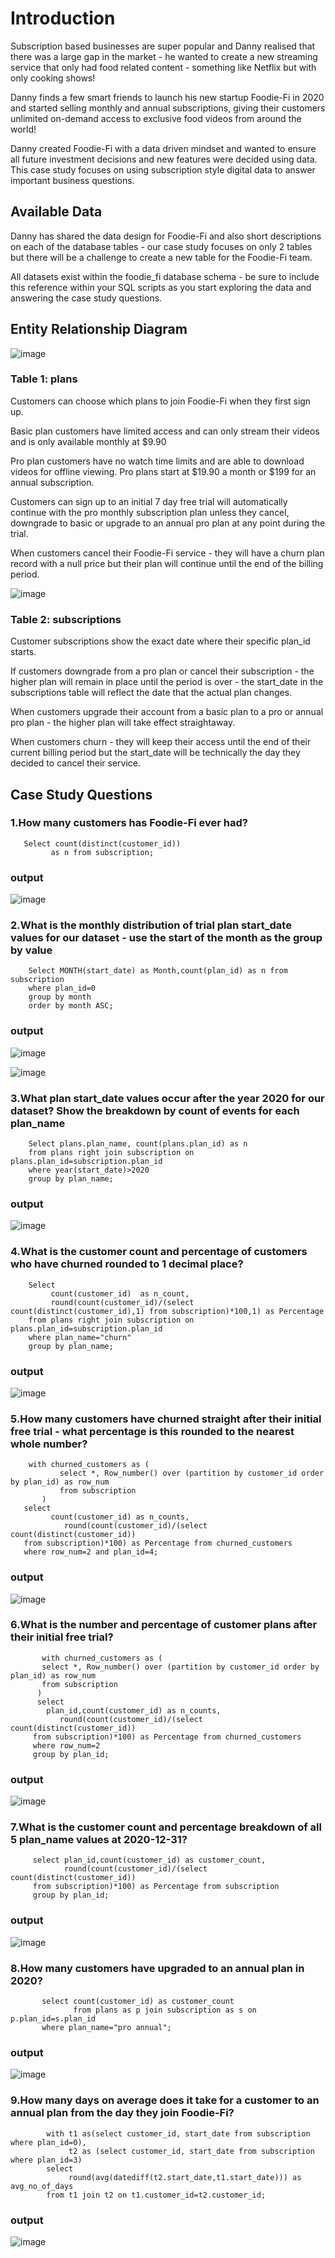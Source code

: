 # Introduction

Subscription based businesses are super popular and Danny realised that there was a large gap in the market - he wanted to create a new streaming service that only had food related content - something like Netflix but with only cooking shows!

Danny finds a few smart friends to launch his new startup Foodie-Fi in 2020 and started selling monthly and annual subscriptions, giving their customers unlimited on-demand access to exclusive food videos from around the world!

Danny created Foodie-Fi with a data driven mindset and wanted to ensure all future investment decisions and new features were decided using data. This case study focuses on using subscription style digital data to answer important business questions.

## Available Data

Danny has shared the data design for Foodie-Fi and also short descriptions on each of the database tables - our case study focuses on only 2 tables but there will be a challenge to create a new table for the Foodie-Fi team.

All datasets exist within the foodie_fi database schema - be sure to include this reference within your SQL scripts as you start exploring the data and answering the case study questions.

## Entity Relationship Diagram

![image](https://github.com/dreamersz/8-week-sql-challenge/assets/36756199/c44fc91d-9a3d-4e2b-a5d6-2d76a222f1a4)

### Table 1: plans

Customers can choose which plans to join Foodie-Fi when they first sign up.

Basic plan customers have limited access and can only stream their videos and is only available monthly at $9.90

Pro plan customers have no watch time limits and are able to download videos for offline viewing. Pro plans start at $19.90 a month or $199 for an annual subscription.

Customers can sign up to an initial 7 day free trial will automatically continue with the pro monthly subscription plan unless they cancel, downgrade to basic or upgrade to an annual pro plan at any point during the trial.

When customers cancel their Foodie-Fi service - they will have a churn plan record with a null price but their plan will continue until the end of the billing period.

![image](https://github.com/dreamersz/8-week-sql-challenge/assets/36756199/2ab4bba1-ee6d-4324-ab69-40e8cf9401d7)

### Table 2: subscriptions

Customer subscriptions show the exact date where their specific plan_id starts.

If customers downgrade from a pro plan or cancel their subscription - the higher plan will remain in place until the period is over - the start_date in the subscriptions table will reflect the date that the actual plan changes.

When customers upgrade their account from a basic plan to a pro or annual pro plan - the higher plan will take effect straightaway.

When customers churn - they will keep their access until the end of their current billing period but the start_date will be technically the day they decided to cancel their service.



## Case Study Questions

### 1.How many customers has Foodie-Fi ever had?
 
       Select count(distinct(customer_id))
             as n from subscription;

### output
![image](https://github.com/Sadiya-Zubair/8-week-sql-challenge/assets/36756199/e638d120-a22a-4d59-a66a-97c97762c433)


### 2.What is the monthly distribution of trial plan start_date values for our dataset - use the start of the month as the group by value

        Select MONTH(start_date) as Month,count(plan_id) as n from subscription
        where plan_id=0
        group by month 
        order by month ASC;

### output
![image](https://github.com/dreamersz/8-week-sql-challenge/assets/36756199/be107163-bf8b-44b6-9cec-7e8df60a558f) 

![image](https://github.com/dreamersz/8-week-sql-challenge/assets/36756199/f347c727-8c4e-4044-93c6-26a4a0a11491)

### 3.What plan start_date values occur after the year 2020 for our dataset? Show the breakdown by count of events for each plan_name
        Select plans.plan_name, count(plans.plan_id) as n
        from plans right join subscription on plans.plan_id=subscription.plan_id
        where year(start_date)>2020
        group by plan_name;
### output
![image](https://github.com/Sadiya-Zubair/8-week-sql-challenge/assets/36756199/55eb60ee-0d63-4845-9fad-5eab192feec5)

### 4.What is the customer count and percentage of customers who have churned rounded to 1 decimal place?
        Select 
             count(customer_id)  as n_count,
             round(count(customer_id)/(select count(distinct(customer_id),1) from subscription)*100,1) as Percentage
        from plans right join subscription on plans.plan_id=subscription.plan_id
        where plan_name="churn"
        group by plan_name;
### output
![image](https://github.com/Sadiya-Zubair/8-week-sql-challenge/assets/36756199/9cfe6b5d-fb18-4bf0-a46c-23b71d429773)

### 5.How many customers have churned straight after their initial free trial - what percentage is this rounded to the nearest whole number?       
        with churned_customers as (
               select *, Row_number() over (partition by customer_id order by plan_id) as row_num
               from subscription
           )
       select 
             count(customer_id) as n_counts,
	            round(count(customer_id)/(select count(distinct(customer_id))
       from subscription)*100) as Percentage from churned_customers 
       where row_num=2 and plan_id=4;
### output
![image](https://github.com/Sadiya-Zubair/8-week-sql-challenge/assets/36756199/46acf952-d7b6-4ca4-b54f-c8b5355a9060)

### 6.What is the number and percentage of customer plans after their initial free trial?

           with churned_customers as (
           select *, Row_number() over (partition by customer_id order by plan_id) as row_num
           from subscription
          )
          select 
            plan_id,count(customer_id) as n_counts,
	           round(count(customer_id)/(select count(distinct(customer_id))
         from subscription)*100) as Percentage from churned_customers 
         where row_num=2 
         group by plan_id;
### output
![image](https://github.com/Sadiya-Zubair/8-week-sql-challenge/assets/36756199/12437944-1bdc-4bf9-86a9-26c6c3160a22)

### 7.What is the customer count and percentage breakdown of all 5 plan_name values at 2020-12-31?

         select plan_id,count(customer_id) as customer_count,
                round(count(customer_id)/(select count(distinct(customer_id))
         from subscription)*100) as Percentage from subscription 
         group by plan_id;
 ### output
 ![image](https://github.com/Sadiya-Zubair/8-week-sql-challenge/assets/36756199/a7b2f3a9-f025-4e6b-9cbc-a393d2ae3e0c)

### 8.How many customers have upgraded to an annual plan in 2020?
          
           select count(customer_id) as customer_count 
                  from plans as p join subscription as s on p.plan_id=s.plan_id
           where plan_name="pro annual";
### output
![image](https://github.com/Sadiya-Zubair/8-week-sql-challenge/assets/36756199/6df34485-2cbb-4449-b8a4-5cd8c904e459)

### 9.How many days on average does it take for a customer to an annual plan from the day they join Foodie-Fi?
           
            with t1 as(select customer_id, start_date from subscription where plan_id=0),
                 t2 as (select customer_id, start_date from subscription where plan_id=3)
            select
                 round(avg(datediff(t2.start_date,t1.start_date))) as avg_no_of_days 
            from t1 join t2 on t1.customer_id=t2.customer_id;
### output
![image](https://github.com/Sadiya-Zubair/8-week-sql-challenge/assets/36756199/dc62157e-973b-443e-94be-e9de3c4c38a5)

       


        




